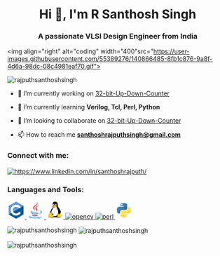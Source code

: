 <h1 align="center">Hi 👋, I'm R Santhosh Singh</h1>
<h3 align="center">A passionate VLSI Design Engineer from India</h3>

<img align="right" alt="coding" width="400"src="https://user-images.githubusercontent.com/55389276/140866485-8fb1c876-9a8f-4d6a-98dc-08c4981eaf70.gif">

<p align="left"> <img src="https://komarev.com/ghpvc/?username=rajputhsanthoshsingh&label=Profile%20views&color=0e75b6&style=flat" alt="rajputhsanthoshsingh" /> </p>

- 🔭 I’m currently working on [32-bit-Up-Down-Counter](https://github.com/RajputhSanthoshSingh/32-bit-Up-Down-Counter)

- 🌱 I’m currently learning **Verilog, Tcl, Perl, Python**

- 👯 I’m looking to collaborate on [32-bit-Up-Down-Counter](https://github.com/RajputhSanthoshSingh/32-bit-Up-Down-Counter)

- 📫 How to reach me **santhoshrajputhsingh@gmail.com**

<h3 align="left">Connect with me:</h3>
<p align="left">
<a href="https://linkedin.com/in/https://www.linkedin.com/in/santhoshrajputh/" target="blank"><img align="center" src="https://raw.githubusercontent.com/rahuldkjain/github-profile-readme-generator/master/src/images/icons/Social/linked-in-alt.svg" alt="https://www.linkedin.com/in/santhoshrajputh/" height="30" width="40" /></a>
</p>

<h3 align="left">Languages and Tools:</h3>
<p align="left"> <a href="https://www.cprogramming.com/" target="_blank" rel="noreferrer"> <img src="https://raw.githubusercontent.com/devicons/devicon/master/icons/c/c-original.svg" alt="c" width="40" height="40"/> </a> <a href="https://www.java.com" target="_blank" rel="noreferrer"> <img src="https://raw.githubusercontent.com/devicons/devicon/master/icons/java/java-original.svg" alt="java" width="40" height="40"/> </a> <a href="https://www.linux.org/" target="_blank" rel="noreferrer"> <img src="https://raw.githubusercontent.com/devicons/devicon/master/icons/linux/linux-original.svg" alt="linux" width="40" height="40"/> </a> <a href="https://opencv.org/" target="_blank" rel="noreferrer"> <img src="https://www.vectorlogo.zone/logos/opencv/opencv-icon.svg" alt="opencv" width="40" height="40"/> </a> <a href="https://www.perl.org/" target="_blank" rel="noreferrer"> <img src="https://api.iconify.design/logos-perl.svg" alt="perl" width="40" height="40"/> </a> <a href="https://www.python.org" target="_blank" rel="noreferrer"> <img src="https://raw.githubusercontent.com/devicons/devicon/master/icons/python/python-original.svg" alt="python" width="40" height="40"/> </a> </p>

<p><img align="left" src="https://github-readme-stats.vercel.app/api/top-langs?username=rajputhsanthoshsingh&show_icons=true&locale=en&layout=compact" alt="rajputhsanthoshsingh" /></p>

<p>&nbsp;<img align="center" src="https://github-readme-stats.vercel.app/api?username=rajputhsanthoshsingh&show_icons=true&locale=en" alt="rajputhsanthoshsingh" /></p>

<p><img align="center" src="https://github-readme-streak-stats.herokuapp.com/?user=rajputhsanthoshsingh&" alt="rajputhsanthoshsingh" /></p>

